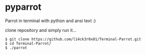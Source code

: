 # pyparrot
Parrot in terminal with python and ansi text :)

clone repository and simply run it...
```
$ git clone https://github.com/l14ck3r0x01/Terminal-Parrot.git
$ cd Terminal-Parrot/
$ ./parrot

